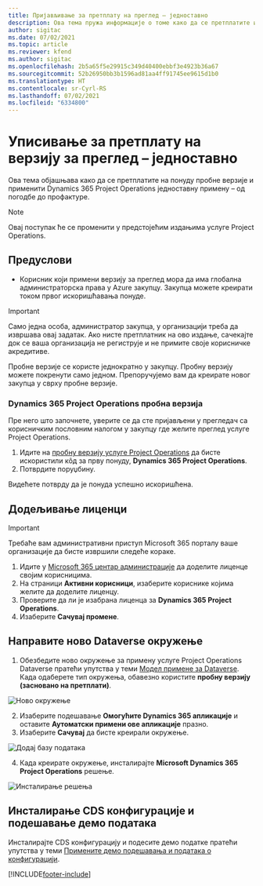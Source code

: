 ```yaml
---
title: Пријављивање за претплату на преглед – једноставно
description: Ова тема пружа информације о томе како да се претплатите и примените услугу Project Operations Lite – од погодбе до профактуре.
author: sigitac
ms.date: 07/02/2021
ms.topic: article
ms.reviewer: kfend
ms.author: sigitac
ms.openlocfilehash: 2b5a65f5e29915c349d40400ebbf3e4923b36a67
ms.sourcegitcommit: 52b26950bb3b1596ad81aa4ff91745ee9615d1b0
ms.translationtype: HT
ms.contentlocale: sr-Cyrl-RS
ms.lasthandoff: 07/02/2021
ms.locfileid: "6334800"
---
```

# <a name="sign-up-for-a-preview-subscription---lite"></a>Уписивање за претплату на верзију за преглед – једноставно 

Ова тема објашњава како да се претплатите на понуду пробне верзије и применити Dynamics 365 Project Operations једноставну примену – од погодбе до профактуре.

> [!NOTE]
> Овај поступак ће се променити у предстојећим издањима услуге Project Operations.

## <a name="prerequisites"></a>Предуслови
- Корисник који примени верзију за преглед мора да има глобална администраторска права у Azure закупцу. Закупца можете креирати током првог искоришћавања понуде.

> [!IMPORTANT]
> Само једна особа, администратор закупца, у организацији треба да извршава овај задатак. Ако нисте претплатник на ово издање, сачекајте док се ваша организација не региструје и не примите своје корисничке акредитиве.
> 
> Пробне верзије се користе једнократно у закупцу. Пробну верзију можете покренути само једном. Препоручујемо вам да креирате новог закупца у сврху пробне верзије.

### <a name="dynamics-365-project-operations-trial"></a>Dynamics 365 Project Operations пробна верзија 

Пре него што започнете, уверите се да сте пријављени у прегледач са корисничким пословним налогом у закупцу где желите преглед услуге Project Operations.

1. Идите на [пробну верзију услуге Project Operations](https://aka.ms/try-po) да бисте искористили кôд за прву понуду, **Dynamics 365 Project Operations**.
2. Потврдите поруџбину.

  Видећете потврду да је понуда успешно искоришћена.

## <a name="assign-licenses"></a>Додељивање лиценци

> [!IMPORTANT]
> Требаће вам административни приступ Microsoft 365 порталу ваше организације да бисте извршили следеће кораке.


1. Идите у [Microsoft 365 центар администрације](https://portal.office.com/) да доделите лиценце својим корисницима.
2. На страници **Активни корисници**, изаберите кориснике којима желите да доделите лиценцу.
3. Проверите да ли је изабрана лиценца за **Dynamics 365 Project Operations**. 
4. Изаберите **Сачувај промене**.

## <a name="create-a-new-dataverse-environment"></a>Направите ново Dataverse окружење

1. Обезбедите ново окружење за примену услуге Project Operations Dataverse пратећи упутства у теми [Модел примене за Dataverse](lite-deployment.md). Када одаберете тип окружења, обавезно користите **пробну верзију (засновано на претплати)**.

  ![Ново окружење](./media/19CreateEnvironment.png)

2. Изаберите подешавање **Омогућите Dynamics 365 апликације** и оставите **Аутоматски примени ове апликације** празно.  
3. Изаберите **Сачувај** да бисте креирали окружење.

  ![Додај базу података](./media/20CreateEnvironment1.png)

4. Када креирате окружење, инсталирајте **Microsoft Dynamics 365 Project Operations** решење. 

![Инсталирање решења](./media/21InstallSolution.png)

## <a name="install-a-cds-configuration-and-setup-demo-data"></a>Инсталирање CDS конфигурације и подешавање демо података

Инсталирајте CDS конфигурацију и подесите демо податке пратећи упутства у теми [Примените демо подешавања и података о конфигурацији](lite-apply-demo-setup-config-data.md).


[!INCLUDE[footer-include](../includes/footer-banner.md)]
